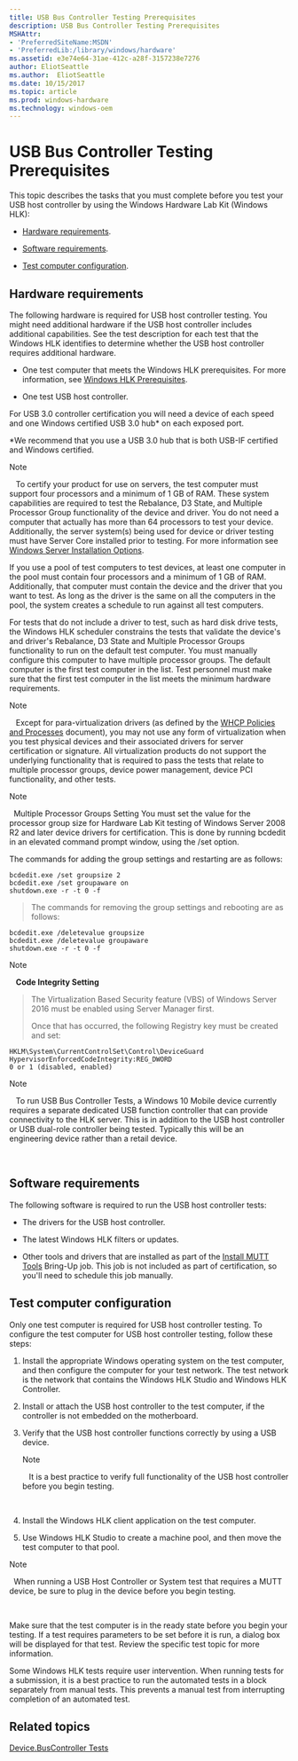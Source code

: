 ```yaml
---
title: USB Bus Controller Testing Prerequisites
description: USB Bus Controller Testing Prerequisites
MSHAttr:
- 'PreferredSiteName:MSDN'
- 'PreferredLib:/library/windows/hardware'
ms.assetid: e3e74e64-31ae-412c-a28f-3157238e7276
author: EliotSeattle
ms.author:  EliotSeattle
ms.date: 10/15/2017
ms.topic: article
ms.prod: windows-hardware
ms.technology: windows-oem
---
```


# USB Bus Controller Testing Prerequisites


This topic describes the tasks that you must complete before you test your USB host controller by using the Windows Hardware Lab Kit (Windows HLK):

-   [Hardware requirements](#bkmk-hardwarerequirements).

-   [Software requirements](#bkmk-softwarerequirements).

-   [Test computer configuration](#bkmk-testcomputerconfiguration).

## <span id="BKMK_HardwareRequirements"></span><span id="bkmk-hardwarerequirements"></span><span id="BKMK_HARDWAREREQUIREMENTS"></span>Hardware requirements


The following hardware is required for USB host controller testing. You might need additional hardware if the USB host controller includes additional capabilities. See the test description for each test that the Windows HLK identifies to determine whether the USB host controller requires additional hardware.

-   One test computer that meets the Windows HLK prerequisites. For more information, see [Windows HLK Prerequisites](..\getstarted\windows-hlk-prerequisites.md).

-   One test USB host controller.

For USB 3.0 controller certification you will need a device of each speed and one Windows certified USB 3.0 hub\* on each exposed port.

\*We recommend that you use a USB 3.0 hub that is both USB-IF certified and Windows certified.

>[!NOTE]
>  
To certify your product for use on servers, the test computer must support four processors and a minimum of 1 GB of RAM. These system capabilities are required to test the Rebalance, D3 State, and Multiple Processor Group functionality of the device and driver. You do not need a computer that actually has more than 64 processors to test your device. Additionally, the server system(s) being used for device or driver testing must have Server Core installed prior to testing. For more information see [Windows Server Installation Options](http://go.microsoft.com/fwlink/p/?LinkID=251454).

If you use a pool of test computers to test devices, at least one computer in the pool must contain four processors and a minimum of 1 GB of RAM. Additionally, that computer must contain the device and the driver that you want to test. As long as the driver is the same on all the computers in the pool, the system creates a schedule to run against all test computers.

For tests that do not include a driver to test, such as hard disk drive tests, the Windows HLK scheduler constrains the tests that validate the device's and driver's Rebalance, D3 State and Multiple Processor Groups functionality to run on the default test computer. You must manually configure this computer to have multiple processor groups. The default computer is the first test computer in the list. Test personnel must make sure that the first test computer in the list meets the minimum hardware requirements.

>[!NOTE]
>  
Except for para-virtualization drivers (as defined by the [WHCP Policies and Processes](http://go.microsoft.com/fwlink/p/?LinkID=615222) document), you may not use any form of virtualization when you test physical devices and their associated drivers for server certification or signature. All virtualization products do not support the underlying functionality that is required to pass the tests that relate to multiple processor groups, device power management, device PCI functionality, and other tests.

>[!NOTE]
>  Multiple Processor Groups Setting
>You must set the value for the processor group size for Hardware Lab Kit testing of Windows Server 2008 R2 and later device drivers for certification. This is done by running bcdedit in an elevated command prompt window, using the /set option.
>
>The commands for adding the group settings and restarting are as follows:
>
``` syntax
bcdedit.exe /set groupsize 2
bcdedit.exe /set groupaware on
shutdown.exe -r -t 0 -f
```
>
>
>The commands for removing the group settings and rebooting are as follows:
>
``` syntax
bcdedit.exe /deletevalue groupsize
bcdedit.exe /deletevalue groupaware
shutdown.exe -r -t 0 -f
```
>

>[!NOTE]
>  
**Code Integrity Setting**

>The Virtualization Based Security feature (VBS) of Windows Server 2016 must be enabled using Server Manager first.
>
>Once that has occurred, the following Registry key must be created and set:
>
``` syntax
HKLM\System\CurrentControlSet\Control\DeviceGuard
HypervisorEnforcedCodeIntegrity:REG_DWORD
0 or 1 (disabled, enabled)
```

>[!NOTE]
>  
To run USB Bus Controller Tests, a Windows 10 Mobile device currently requires a separate dedicated USB function controller that can provide connectivity to the HLK server. This is in addition to the USB host controller or USB dual-role controller being tested. Typically this will be an engineering device rather than a retail device.

 

## <span id="BKMK_SoftwareRequirements"></span><span id="bkmk-softwarerequirements"></span><span id="BKMK_SOFTWAREREQUIREMENTS"></span>Software requirements


The following software is required to run the USB host controller tests:

-   The drivers for the USB host controller.

-   The latest Windows HLK filters or updates.

-   Other tools and drivers that are installed as part of the [Install MUTT Tools](8d46285a-8018-4547-9182-86d825375f6a.md) Bring-Up job. This job is not included as part of certification, so you'll need to schedule this job manually.

## <span id="BKMK_TestComputerConfiguration"></span><span id="bkmk-testcomputerconfiguration"></span><span id="BKMK_TESTCOMPUTERCONFIGURATION"></span>Test computer configuration


Only one test computer is required for USB host controller testing. To configure the test computer for USB host controller testing, follow these steps:

1.  Install the appropriate Windows operating system on the test computer, and then configure the computer for your test network. The test network is the network that contains the Windows HLK Studio and Windows HLK Controller.

2.  Install or attach the USB host controller to the test computer, if the controller is not embedded on the motherboard.

3.  Verify that the USB host controller functions correctly by using a USB device.

    >[!NOTE]
    >  
    It is a best practice to verify full functionality of the USB host controller before you begin testing.

     

4.  Install the Windows HLK client application on the test computer.

5.  Use Windows HLK Studio to create a machine pool, and then move the test computer to that pool.

>[!NOTE]
>  When running a USB Host Controller or System test that requires a MUTT device, be sure to plug in the device before you begin testing.

 

Make sure that the test computer is in the ready state before you begin your testing. If a test requires parameters to be set before it is run, a dialog box will be displayed for that test. Review the specific test topic for more information.

Some Windows HLK tests require user intervention. When running tests for a submission, it is a best practice to run the automated tests in a block separately from manual tests. This prevents a manual test from interrupting completion of an automated test.

## <span id="related_topics"></span>Related topics


[Device.BusController Tests](device-buscontroller-tests.md)

 

 







